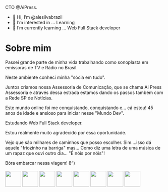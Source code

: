<p dir="auto">CTO @AiPress.</p>

- 👋 Hi, I’m @alesilvabrazil
- 👀 I’m interested in ... Learning
- 🌱 I’m currently learning ... Web Full Stack developer

<!---
alesilvabrazil/alesilvabrazil is a ✨ special ✨ repository because its `README.md` (this file) appears on your GitHub profile.
You can click the Preview link to take a look at your changes.
--->

# Sobre mim

Passei grande parte de minha vida trabalhando como sonoplasta em emissoras de TV e Rádio no Brasil.

Neste ambiente conheci minha "sócia em tudo".

Juntos criamos nossa Assessoria de Comunicação, que se chama Ai Press Assessoria e através dessa estrada estamos dando os passos também com a Rede SP de Notícias.

Este mundo online foi me conquistando, conquistando e... cá estou! 45 anos de idade e ansioso para iniciar nesse "Mundo Dev".

Estudando Web Full Stack developer.

Estou realmente muito agradecido por essa oportunidade.

Vejo que são milhares de caminhos que posso escolher. Sim....isso dá aquele "friozinho na barriga" mas... Como diz uma letra de uma música de um rapaz que ouvi outro dia... "É nóis por nóis"!

Bóra embarcar nessa viagem! 8^)
<br>
<br>
<img src="https://cdn.jsdelivr.net/gh/devicons/devicon@latest/icons/html5/html5-original-wordmark.svg" width=50px />
<img src="https://cdn.jsdelivr.net/gh/devicons/devicon@latest/icons/css3/css3-original-wordmark.svg" width=50px />
<img src="https://cdn.jsdelivr.net/gh/devicons/devicon@latest/icons/javascript/javascript-original.svg" width=50px />
<img src="https://cdn.jsdelivr.net/gh/devicons/devicon@latest/icons/nodejs/nodejs-original-wordmark.svg" width=50px/>
<img src="https://cdn.jsdelivr.net/gh/devicons/devicon@latest/icons/bootstrap/bootstrap-original-wordmark.svg" width=50px/>
<img src="https://cdn.jsdelivr.net/gh/devicons/devicon@latest/icons/wordpress/wordpress-original.svg" width=50px/>
<img src="https://cdn.jsdelivr.net/gh/devicons/devicon@latest/icons/react/react-original.svg" width=50px/>
<img src="https://cdn.jsdelivr.net/gh/devicons/devicon@latest/icons/nextjs/nextjs-original-wordmark.svg" width=50px/>
          
          
          
          
          

          
          
          


